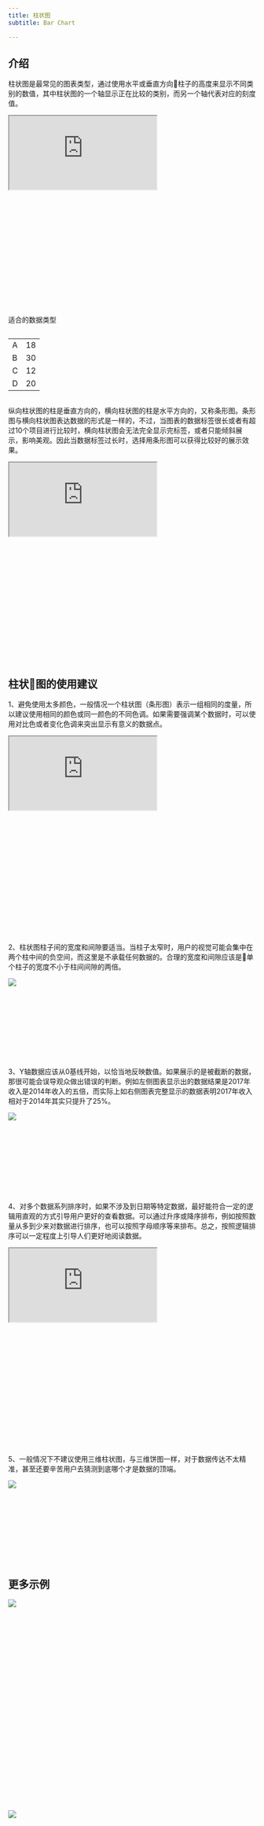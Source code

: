 ```yaml
---
title: 柱状图
subtitle: Bar Chart

---
```


## 介绍

柱状图是最常见的图表类型，通过使用水平或垂直方向柱子的高度来显示不同类别的数值，其中柱状图的一个轴显示正在比较的类别，而另一个轴代表对应的刻度值。

<div class="article-look-outside">
	<div class="article-look-inside" style="padding-bottom:50%">
	    <iframe class="article-look-content"
	    src="http://gallery.echartsjs.com/view-lite.html?cid=xS18jqmX4f">
	    </iframe>
	</div>
</div>

<div  class="datatype" style="overflow:hidden" width="180px">
<p style="font-size:14px;font-weight:500;margin: 0 0 13px 0;">适合的数据类型</p>
<table class="lefttable" style="float:left; margin-right:15px">
	<tr>
		<td>A</td>
		<td>18</td>
	</tr>
	<tr>
		<td>B</td>
		<td>30</td>
	</tr>
	<tr>
		<td>C</td>
		<td>12</td>
	</tr>
	<tr>
		<td>D</td>
		<td>20</td>
	</tr>
</table>
</div>

<!-- <div class="morechart" style="margin-top: 150px">
	<p style="font-size:14px;font-weight:500;margin: 0 0 8px 0">类似图表</p>
	<a href="" style="display:block;margin: 5px 0;font-size:12px">双向柱状图</a>
	<a href="" style="display:block;margin: 5px 0;font-size:12px">分组柱状图</a>
	<a href="" style="display:block;margin: 5px 0;font-size:12px">堆叠柱状图</a>
</div>
 -->

纵向柱状图的柱是垂直方向的，横向柱状图的柱是水平方向的，又称条形图。条形图与横向柱状图表达数据的形式是一样的，不过，当图表的数据标签很长或者有超过10个项目进行比较时，横向柱状图会无法完全显示完标签，或者只能倾斜展示，影响美观。因此当数据标签过长时，选择用条形图可以获得比较好的展示效果。

<div class="article-look-outside">
	<div class="article-look-inside" style="padding-bottom:50%">
	    <iframe class="article-look-content"
	    src="http://gallery.echartsjs.com/view-lite.html?cid=xByXtUE7Vz">
	    </iframe>
	</div>
</div>

## 柱状图的使用建议

1、避免使用太多颜色，一般情况一个柱状图（条形图）表示一组相同的度量，所以建议使用相同的颜色或同一颜色的不同色调。如果需要强调某个数据时，可以使用对比色或者变化色调来突出显示有意义的数据点。

<div class="article-look-outside">
	<div class="article-look-inside" style="padding-bottom:50%">
	    <iframe class="article-look-content"
	    src="http://gallery.echartsjs.com/view-lite.html?cid=xByYRlN7Ef">
	    </iframe>
	</div>
</div>

2、柱状图柱子间的宽度和间隙要适当。当柱子太窄时，用户的视觉可能会集中在两个柱中间的负空间，而这里是不承载任何数据的。合理的宽度和间隙应该是单个柱子的宽度不小于柱间间隙的两倍。

<div class="article-look-outside">
	<div class="article-look-inside" style="padding-bottom:29.634146%">
	    <img class="article-look-content" src="./bar01.jpg">
	</div>
</div>

3、Y轴数据应该从0基线开始，以恰当地反映数值。如果展示的是被截断的数据，那很可能会误导观众做出错误的判断。例如左侧图表显示出的数据结果是2017年收入是2014年收入的五倍，而实际上如右侧图表完整显示的数据表明2017年收入相对于2014年其实只提升了25%。

<div class="article-look-outside">
	<div class="article-look-inside" style="padding-bottom:29.634146%">
	    <img class="article-look-content" src="./bar03.jpg">
	</div>
</div>

4、对多个数据系列排序时，如果不涉及到日期等特定数据，最好能符合一定的逻辑用直观的方式引导用户更好的查看数据。可以通过升序或降序排布，例如按照数量从多到少来对数据进行排序，也可以按照字母顺序等来排布。总之，按照逻辑排序可以一定程度上引导人们更好地阅读数据。

<div class="article-look-outside">
	<div class="article-look-inside" style="padding-bottom:50%">
	    <iframe class="article-look-content"
	    src="http://gallery.echartsjs.com/view-lite.html?cid=xHJhWhGm4M">
	    </iframe>
	</div>
</div>

5、一般情况下不建议使用三维柱状图，与三维饼图一样，对于数据传达不太精准，甚至还要辛苦用户去猜测到底哪个才是数据的顶端。

<div class="article-look-outside">
	<div class="article-look-inside" style="padding-bottom:29.634146%">
	    <img class="article-look-content" src="./bar04.jpg">
	</div>
</div>


## 更多示例

<div class="more-charts-example">
	<div class="charts-example-one">
		<a href="http://gallery.echartsjs.com/view-lite.html?cid=bar-waterfall">
			<div class="example-look-outside">
				<div class="article-look-inside" style="padding-bottom:81.90%">
				    <img class="article-look-content" src="./1bar.png">
				</div>
			</div>
		</a>
	</div>
	<div class="charts-example-one">
		<a href="http://gallery.echartsjs.com/view-lite.html?cid=xSJMmdH9EM">
			<div class="example-look-outside">
				<div class="article-look-inside" style="padding-bottom:81.90%">
				    <img class="article-look-content" src="./2bar.png">
				</div>
			</div>
		</a>
	</div>
	<div class="charts-example-one">
		<a href="http://gallery.echartsjs.com/view-lite.html?cid=xHyg33VCl">
			<div class="example-look-outside">
				<div class="article-look-inside" style="padding-bottom:81.90%">
				    <img class="article-look-content" src="./3bar.png">
				</div>
			</div>
		</a>
	</div>
	<div class="charts-example-one">
		<a href="http://gallery.echartsjs.com/view-lite.html?cid=xByHHV40b">
			<div class="example-look-outside">
				<div class="article-look-inside" style="padding-bottom:81.90%">
				    <img class="article-look-content" src="./4bar.png">
				</div>
			</div>
		</a>
	</div>



